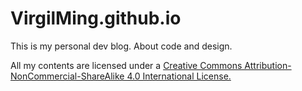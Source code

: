 # VirgilMing.github.io
This is my personal dev blog. About code and design.

All my contents are licensed under a [Creative Commons Attribution-NonCommercial-ShareAlike 4.0 International License.](http://creativecommons.org/licenses/by-nc-sa/4.0/)